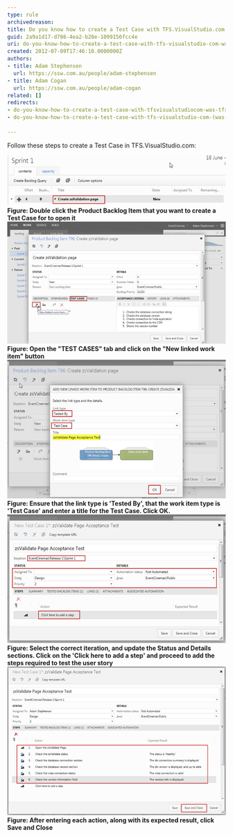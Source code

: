 ```yaml
---
type: rule
archivedreason: 
title: Do you know how to create a Test Case with TFS.VisualStudio.com (was TFSPreview)?
guid: 2a9a1d17-d786-4ea2-b20e-1099156fcc4e
uri: do-you-know-how-to-create-a-test-case-with-tfs-visualstudio-com-was-tfspreview
created: 2012-07-09T17:46:10.0000000Z
authors:
- title: Adam Stephensen
  url: https://ssw.com.au/people/adam-stephensen
- title: Adam Cogan
  url: https://ssw.com.au/people/adam-cogan
related: []
redirects:
- do-you-know-how-to-create-a-test-case-with-tfsvisualstudiocom-was-tfspreview
- do-you-know-how-to-create-a-test-case-with-tfs-visualstudio-com-(was-tfspreview)

---
```


Follow these steps to create a Test Case in TFS.VisualStudio.com: 
<!--endintro-->
![How to create a test case](create-tc-1.jpg)**Figure: Double click the Product Backlog Item that you want to create a Test Case for to open it** ![How to create a test case](create-tc-2.jpg)**Figure: Open the "TEST CASES" tab and click on the "New linked work item" button** ![How to create a test case](create-tc-3.jpg)**Figure: Ensure that the link type is 'Tested By', that the work item type is 'Test Case' and enter a title for the Test Case. Click OK.** ![How to create a test case](create-tc-4.jpg)**Figure: Select the correct iteration, and update the Status and Details sections. Click on the 'Click here to add a step' and proceed to add the steps required to test the user story** ![How to create a test case](create-tc-5.jpg)**Figure: After entering each action, along with its expected result, click Save and Close**
